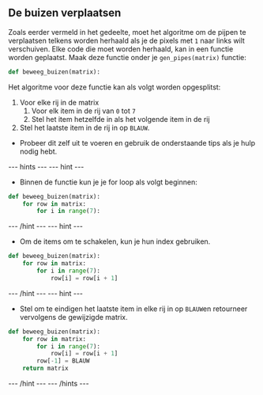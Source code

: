 ## De buizen verplaatsen

Zoals eerder vermeld in het gedeelte, moet het algoritme om de pijpen te verplaatsen telkens worden herhaald als je de pixels met `1` naar links wilt verschuiven. Elke code die moet worden herhaald, kan in een functie worden geplaatst. Maak deze functie onder je `gen_pipes(matrix)` functie:

```python
def beweeg_buizen(matrix):
```
Het algoritme voor deze functie kan als volgt worden opgesplitst:
  1. Voor elke rij in de matrix
     1. Voor elk item in de rij van `0` tot `7`
     1. Stel het item hetzelfde in als het volgende item in de rij
  1. Stel het laatste item in de rij in op `BLAUW`.

- Probeer dit zelf uit te voeren en gebruik de onderstaande tips als je hulp nodig hebt.

--- hints --- --- hint ---
- Binnen de functie kun je je for loop als volgt beginnen:
```python
def beweeg_buizen(matrix):
    for row in matrix:
        for i in range(7):
```
--- /hint ---
--- hint ---
- Om de items om te schakelen, kun je hun index gebruiken.
```python
def beweeg_buizen(matrix):
    for row in matrix:
        for i in range(7):
            row[i] = row[i + 1]
```
--- /hint ---
--- hint ---
- Stel om te eindigen het laatste item in elke rij in op `BLAUW`en retourneer vervolgens de gewijzigde matrix.
```python
def beweeg_buizen(matrix):
    for row in matrix:
        for i in range(7):
            row[i] = row[i + 1]
        row[-1] = BLAUW
    return matrix
```
--- /hint --- 
--- /hints ---
